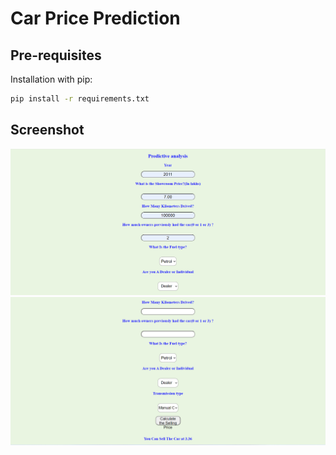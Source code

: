# Car Price Prediction 

## Pre-requisites
Installation with pip:

```bash
pip install -r requirements.txt
```

## Screenshot
![Alt text](/img1.png?raw=true "Optional Title")
![Alt text](/img2.png?raw=true "Optional Title")
